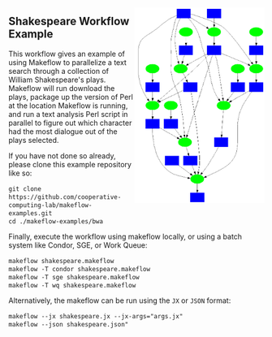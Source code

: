 <img align=right src=shakespeare.png width=256></img>

Shakespeare Workflow Example
--------------------

This workflow gives an example of using Makeflow to parallelize
a text search through a collection of William Shakespeare's plays.
Makeflow will run download the plays, package up the version of
Perl at the location Makeflow is running, and run a text analysis
Perl script in parallel to figure out which character had the most
dialogue out of the plays selected.


If you have not done so already, please clone this example repository like so:
```
git clone https://github.com/cooperative-computing-lab/makeflow-examples.git
cd ./makeflow-examples/bwa
```

Finally, execute the workflow using makeflow locally,
or using a batch system like Condor, SGE, or Work Queue:

```
makeflow shakespeare.makeflow
makeflow -T condor shakespeare.makeflow
makeflow -T sge shakespeare.makeflow
makeflow -T wq shakespeare.makeflow
```
Alternatively, the makeflow can be run using the `JX` or `JSON` format:
```
makeflow --jx shakespeare.jx --jx-args="args.jx"
makeflow --json shakespeare.json"
```
